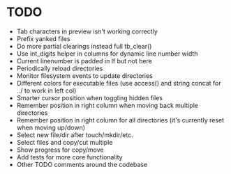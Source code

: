 # TODO
* Tab characters in preview isn't working correctly
* Prefix yanked files
* Do more partial clearings instead full tb_clear()
* Use int_digits helper in columns for dynamic line number width
* Current linenumber is padded in lf but not here
* Periodically reload directories
* Monitor filesystem events to update directories
* Different colors for executable files (use access() and string concat for ../ to work in left col)
* Smarter cursor position when toggling hidden files
* Remember position in right column when moving back multiple directories
* Remember position in right column for all directories (it's currently reset when moving up/down)
* Select new file/dir after touch/mkdir/etc.
* Select files and copy/cut multiple
* Show progress for copy/move
* Add tests for more core functionality
* Other TODO comments around the codebase
